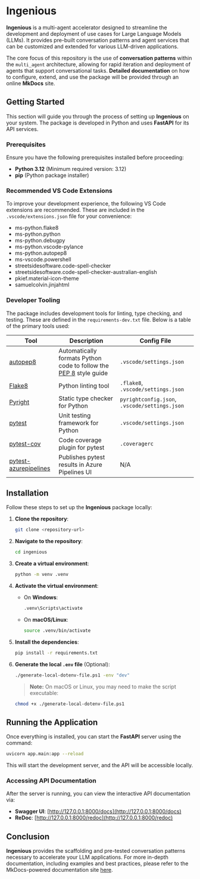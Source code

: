 
# Ingenious

**Ingenious** is a multi-agent accelerator designed to streamline the development and deployment of use cases for Large Language Models (LLMs). It provides pre-built conversation patterns and agent services that can be customized and extended for various LLM-driven applications.

The core focus of this repository is the use of **conversation patterns** within the `multi_agent` architecture, allowing for rapid iteration and deployment of agents that support conversational tasks. **Detailed documentation** on how to configure, extend, and use the package will be provided through an online **MkDocs** site.

## Getting Started

This section will guide you through the process of setting up **Ingenious** on your system. The package is developed in Python and uses **FastAPI** for its API services.

### Prerequisites

Ensure you have the following prerequisites installed before proceeding:

- **Python 3.12** (Minimum required version: 3.12)
- **pip** (Python package installer)

### Recommended VS Code Extensions

To improve your development experience, the following VS Code extensions are recommended. These are included in the `.vscode/extensions.json` file for your convenience:

- ms-python.flake8
- ms-python.python
- ms-python.debugpy
- ms-python.vscode-pylance
- ms-python.autopep8
- ms-vscode.powershell
- streetsidesoftware.code-spell-checker
- streetsidesoftware.code-spell-checker-australian-english
- pkief.material-icon-theme
- samuelcolvin.jinjahtml

### Developer Tooling

The package includes development tools for linting, type checking, and testing. These are defined in the `requirements-dev.txt` file. Below is a table of the primary tools used:

| Tool                                                | Description                                                                                | Config File                           |
|-----------------------------------------------------|--------------------------------------------------------------------------------------------|---------------------------------------|
| [autopep8](https://github.com/hhatto/autopep8)       | Automatically formats Python code to follow the [PEP 8](https://www.python.org/dev/peps/pep-0008) style guide | `.vscode/settings.json`               |
| [Flake8](https://flake8.pycqa.org/en/latest)         | Python linting tool                                                                        | `.flake8`, `.vscode/settings.json`    |
| [Pyright](https://microsoft.github.io/pyright)       | Static type checker for Python                                                             | `pyrightconfig.json`, `.vscode/settings.json` |
| [pytest](https://docs.pytest.org/en/stable)          | Unit testing framework for Python                                                          | `.vscode/settings.json`               |
| [pytest-cov](https://github.com/pytest-dev/pytest-cov) | Code coverage plugin for pytest                                                           | `.coveragerc`                         |
| [pytest-azurepipelines](https://github.com/Azure/pytest-azurepipelines) | Publishes pytest results in Azure Pipelines UI                               | N/A                                   |

## Installation

Follow these steps to set up the **Ingenious** package locally:

1. **Clone the repository**:
    ```bash
    git clone <repository-url>
    ```

2. **Navigate to the repository**:
    ```bash
    cd ingenious
    ```

3. **Create a virtual environment**:
    ```bash
    python -m venv .venv
    ```

4. **Activate the virtual environment**:
    - On **Windows**:
      ```bash
      .venv\Scripts\activate
      ```
    - On **macOS/Linux**:
      ```bash
      source .venv/bin/activate
      ```

5. **Install the dependencies**:
    ```bash
    pip install -r requirements.txt
    ```

6. **Generate the local `.env` file** (Optional):
    ```bash
    ./generate-local-dotenv-file.ps1 -env "dev"
    ```
    > **Note:** On macOS or Linux, you may need to make the script executable:
    ```bash
    chmod +x ./generate-local-dotenv-file.ps1
    ```

## Running the Application

Once everything is installed, you can start the **FastAPI** server using the command:

```bash
uvicorn app.main:app --reload
```

This will start the development server, and the API will be accessible locally.

### Accessing API Documentation

After the server is running, you can view the interactive API documentation via:

- **Swagger UI**: [http://127.0.0.1:8000/docs](http://127.0.0.1:8000/docs)
- **ReDoc**: [http://127.0.0.1:8000/redoc](http://127.0.0.1:8000/redoc)

## Conclusion

**Ingenious** provides the scaffolding and pre-tested conversation patterns necessary to accelerate your LLM applications. For more in-depth documentation, including examples and best practices, please refer to the MkDocs-powered documentation site [here](#).

